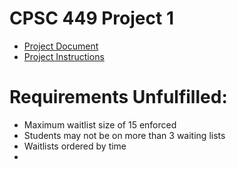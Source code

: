 # CPSC 449 Project 1
- [Project Document](https://docs.google.com/document/d/1J0qgmnjg8wovGW7PLtIOewpglyhr1wgp0m5jOrJVlGI/edit)
- [Project Instructions](https://docs.google.com/document/d/1QZ23aXOTJ5BMSjtz4694CZYCnKuM_BA4LYns-yAY-So/edit)

# Requirements Unfulfilled:
 - Maximum waitlist size of 15 enforced
 - Students may not be on more than 3 waiting lists
 - Waitlists ordered by time 
 - 